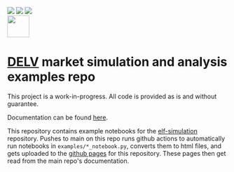 [![](https://codecov.io/gh/delvtech/elf-simulations/branch/main/graph/badge.svg?token=1S60MD42ZP)](https://app.codecov.io/gh/delvtech/elf-simulations?displayType=list)
[![](https://img.shields.io/badge/code%20style-black-000000.svg)](https://github.com/psf/black)
[![](https://img.shields.io/badge/testing-pytest-blue.svg)](https://docs.pytest.org/en/latest/contents.html)
<br><a href="https://app.codecov.io/gh/delvtech/elf-simulations?displayType=list"><img height="50px" src="https://codecov.io/gh/delvtech/elf-simulations/branch/main/graphs/sunburst.svg?token=1S60MD42ZP"><a>

# [DELV](https://delv.tech) market simulation and analysis examples repo

This project is a work-in-progress. All code is provided as is and without guarantee.

Documentation can be found [here](https://elfpy.delv.tech).

This repository contains example notebooks for the [elf-simulation](https://github.com/delvtech/elf-simulations) repository. Pushes to main on this repo runs github actions to automatically run notebooks in `examples/*_notebook.py`, converts them to html files, and gets uploaded to the [github pages](https://delvtech.github.io/elf-simulations-examples/) for this repository. These pages then get read from the main repo's documentation.